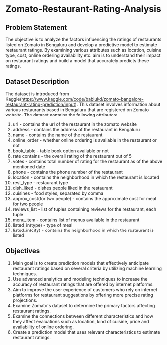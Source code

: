# Zomato-Restaurant-Rating-Analysis

## Problem Statement
The objective is to analyze the factors influencing the ratings of restaurants listed on Zomato in Bengaluru and develop a predictive model to estimate restaurant ratings. By examining various attributes such as location, cuisine type, cost, online ordering availability etc. aim is to understand their impact on restaurant ratings and build a model that accurately predicts these ratings.

## Dataset Description
The dataset is introduced from Kaggle(https://www.kaggle.com/code/bablukd/zomato-bangalore-restaurant-rating-prediction/input). This dataset involves information about various restaurants based in Bengaluru that are registered on Zomato website. The dataset contains the following attributes:

1. url - contains the url of the restaurant in the zomato website
2. address - contains the address of the restaurant in Bengaluru
3. name - contains the name of the restaurant
4. online_order - whether online ordering is available in the restaurant or not
5. book_table - table book option available or not
6. rate contains - the overall rating of the restaurant out of 5
7. votes - contains total number of rating for the restaurant as of the above mentioned date
8. phone - contains the phone number of the restaurant
9. location - contains the neighborhood in which the restaurant is located
10. rest_type - restaurant type
11. dish_liked - dishes people liked in the restaurant
12. cuisines - food styles, separated by comma
13. approx_cost(for two people) - contains the approximate cost for meal for two people
14. reviews_list - list of tuples containing reviews for the restaurant, each tuple
15. menu_item - contains list of menus available in the restaurant
16. listed_in(type) - type of meal
17. listed_in(city) - contains the neighborhood in which the restaurant is listed

## Objectives

1. Main goal is to create prediction models that effectively anticipate restaurant ratings based on several criteria by utilizing machine learning techniques.
2. Use advanced analytics and modeling techniques to increase the accuracy of restaurant ratings that are offered by internet platforms.
3. Aim to improve the user experience of customers who rely on internet platforms for restaurant suggestions by offering more precise rating projections.
4. Examine Zomato's dataset to determine the primary factors affecting restaurant ratings.
5. Examine the connections between different characteristics and how they affect evaluations such as location, kind of cuisine, price and availability of online ordering.
6. Create a prediction model that uses relevant characteristics to estimate restaurant ratings.
